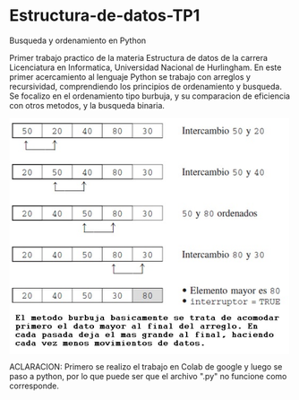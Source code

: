 # Estructura-de-datos-TP1
Busqueda y ordenamiento en Python

Primer trabajo practico de la materia Estructura de datos de la carrera Licenciatura en Informatica, Universidad Nacional de Hurlingham.
En este primer acercamiento al lenguaje Python se trabajo con arreglos y recursividad, comprendiendo los principios de ordenamiento y busqueda. 
Se focalizo en el ordenamiento tipo burbuja, y su comparacion de eficiencia con otros metodos, y la busqueda binaria.

<img src="images/ordBurbuja.jpg" width="500px" align="center"/>

ACLARACION: Primero se realizo el trabajo en Colab de google y luego se paso a python, por lo que puede ser que el archivo ".py" no funcione como corresponde.
